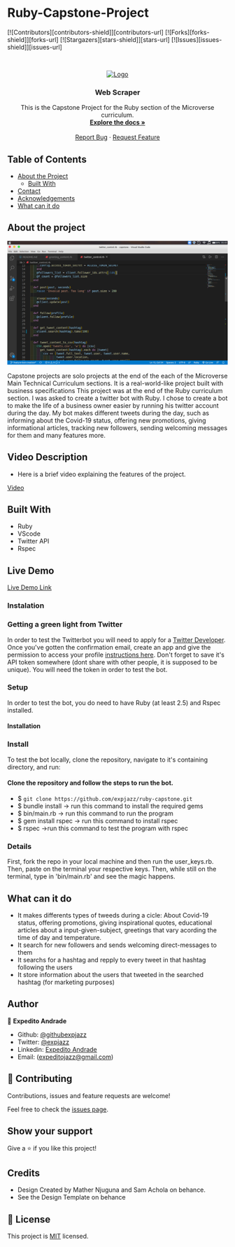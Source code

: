# Ruby-Capstone-Project

<!--
*** Thanks for checking out this README Template. If you have a suggestion that would
*** make this better, please fork the repo and create a pull request or simply open
*** an issue with the tag "enhancement".
*** Thanks again! Now go create something AMAZING! :D
-->

<!-- PROJECT SHIELDS -->
<!--
*** I'm using markdown "reference style" links for readability.
*** Reference links are enclosed in brackets [ ] instead of parentheses ( ).
*** See the bottom of this document for the declaration of the reference variables
*** for contributors-url, forks-url, etc. This is an optional, concise syntax you may use.
*** https://www.markdownguide.org/basic-syntax/#reference-style-links
-->
[![Contributors][contributors-shield]][contributors-url]
[![Forks][forks-shield]][forks-url]
[![Stargazers][stars-shield]][stars-url]
[![Issues][issues-shield]][issues-url]

<!-- PROJECT LOGO -->
<br />
<p align="center">
  <a href="https://github.com/expjazz/ruby-capstone">
    <img src="https://course_report_production.s3.amazonaws.com/rich/rich_files/rich_files/5726/s300/icon-white-on-murple-copy.png" alt="Logo" width="80" height="80">
  </a>

  <h3 align="center">Web Scraper</h3>

  <p align="center">
    This is the Capstone Project for the Ruby section of the Microverse curriculum.
    <br />
    <a href="https://github.com/expjazz/ruby-capstone"><strong>Explore the docs »</strong></a>
    <br />
    <br />
    <a href="https://github.com/expjazz/ruby-capstone/issues">Report Bug</a>
    ·
    <a href="https://github.com/expjazz/ruby-capstone/issues">Request Feature</a>
  </p>
</p>

<!-- TABLE OF CONTENTS -->
## Table of Contents

* [About the Project](#about-the-project)
  * [Built With](#built-with)
* [Contact](#Authors)
* [Acknowledgements](#acknowledgements)
* [What can it do](#What-can-it-do)

## About the project

![screenshot](screenshot.png)

Capstone projects are solo projects at the end of the each of the Microverse Main Technical Curriculum sections. It is a real-world-like project built with business specifications This project was at the end of the Ruby curriculum section. I was asked to create a twitter bot with Ruby. I chose to create a bot to make the life of a business owner easier by running his twitter account during the day. My bot makes different tweets during the day, such as informing about the Covid-19 status, offering new promotions, giving informational articles, tracking new followers, sending welcoming messages for them and many features more. 

## Video Description

- Here is a brief video explaining the features of the project.

[Video](https://www.loom.com)

## Built With

- Ruby
- VScode
- Twitter API
- Rspec

## Live Demo

[Live Demo Link](https://repl.it/@expjazz/ruby-capstone)


### Instalation

### Getting a green light from Twitter

In order to test the Twitterbot you will need to apply for a [Twitter Developer](https://developer.twitter.com/en). Once you've gotten the confirmation email, create an app and give the permission to access your profile [instructions here](https://developer.twitter.com/en/apply-for-access). Don't forget to save it's API token somewhere (dont share with other people, it is supposed to be unique). You will need the token in order to test the bot.

### Setup

In order to test the bot, you do need to have Ruby (at least 2.5) and Rspec installed.

#### Installation

### Install

To test the bot locally, clone the repository, navigate to it's containing directory, and run:

#### Clone the repository and follow the steps to run the bot.

- $ `git clone https://github.com/expjazz/ruby-capstone.git`
- $  bundle install    -> run this command to install the required gems
- $  bin/main.rb       -> run this command to run the program
- $  gem install rspec -> run this command to install rspec 
- $  rspec             ->run this command to test the program with rspec

### Details 

First, fork the repo in your local machine and then run the user_keys.rb. Then, paste on the terminal your respective keys. Then, while still on the terminal, type in 'bin/main.rb' and see the magic happens.

## What can it do

- It makes differents types of tweeds during a cicle:
 About Covid-19 status, offering promotions, giving inspirational quotes, educational
 articles about a input-given-subject, greetings that vary acording the time of day and temperature.
 - It search for new followers and sends welcoming direct-messages to them 
 - It searchs for a hashtag and repply to every tweet in that hashtag following the users
 - It store information about the users that tweeted in the searched hashtag (for marketing purposes)

## Author

👤 **Expedito Andrade**

- Github: [@githubexpjazz](https://github.com/expjazz)
- Twitter: [@expjazz](https://twitter.com/expeditoandrade13)
- Linkedin: [Expedito Andrade](https://www.linkedin.com/in/expedito-andrade-3645151a4/)
- Email: (expeditojazz@gmail.com)

## 🤝 Contributing

Contributions, issues and feature requests are welcome!

Feel free to check the [issues page](issues/).

## Show your support

Give a ⭐️ if you like this project!

## Credits

- Design Created by Mather Njuguna and Sam Achola on behance.
- See the Design Template on behance

## 📝 License

This project is [MIT](./LICENSE) licensed.
